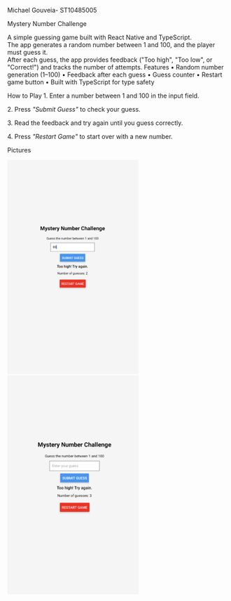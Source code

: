 Michael Gouveia- ST10485005

Mystery Number Challenge

A simple guessing game built with React Native and TypeScript.  
The app generates a random number between 1 and 100, and the player must guess it.  
After each guess, the app provides feedback ("Too high", "Too low", or "Correct!") and tracks the number of attempts.
Features
•⁠  ⁠Random number generation (1–100)
•⁠  ⁠Feedback after each guess
•⁠  ⁠Guess counter
•⁠  ⁠Restart game button
•⁠  ⁠Built with TypeScript for type safety

How to Play
1.⁠ ⁠Enter a number between 1 and 100 in the input field.

2.⁠ ⁠Press *"Submit Guess"* to check your guess.

3.⁠ ⁠Read the feedback and try again until you guess correctly.

4.⁠ ⁠Press *"Restart Game"* to start over with a new number.


Pictures



<img src="https://github.com/ST10485005/MASTICETASK/blob/5e93488bc80c4d5c5ba154acd5f781dd4faf40cf/Screenshot%202025-08-14%20at%2010.42.10.png" width="300"/>  <img src="https://github.com/ST10485005/MASTICETASK/blob/0d51530056f950cc9adf04c1ffacb6f49d6de4cf/Screenshot%202025-08-14%20at%2010.42.20.png" width="300"/>

